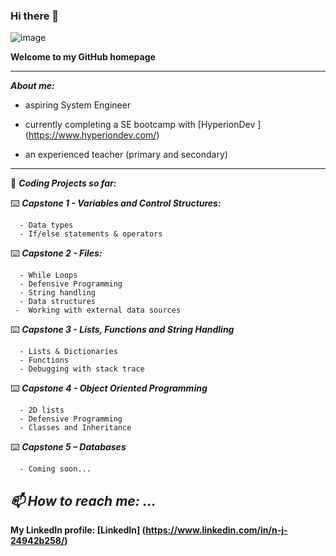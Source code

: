 ### Hi there 👋 ###

![image](https://user-images.githubusercontent.com/126013267/221366665-f0315f0e-2400-4898-8c1d-8708cf8699ca.png)

**Welcome to my GitHub homepage**
 ***
 
***About me:***

 - aspiring System Engineer

 - currently completing a SE bootcamp with [HyperionDev ] (https://www.hyperiondev.com/)

 - an experienced teacher (primary and secondary)
***

 :open_file_folder: ***Coding Projects so far:***


   
   :keyboard: ***Capstone 1 - Variables and Control Structures:***

      - Data types
      - If/else statements & operators


   :keyboard: ***Capstone 2 - Files:***

      - While Loops
      - Defensive Programming
      - String handling
      - Data structures
     -  Working with external data sources


   :keyboard: ***Capstone 3 - Lists, Functions and String Handling***

      - Lists & Dictionaries
      - Functions
      - Debugging with stack trace

   
   :keyboard: ***Capstone 4 - Object Oriented Programming***

      - 2D lists
      - Defensive Programming
      - Classes and Inheritance



 :keyboard:  ***Capstone 5 – Databases***
    
      - Coming soon...

***📫 How to reach me: ...***
- 
  **My LinkedIn profile:  [LinkedIn] (https://www.linkedin.com/in/n-j-24942b258/)**

